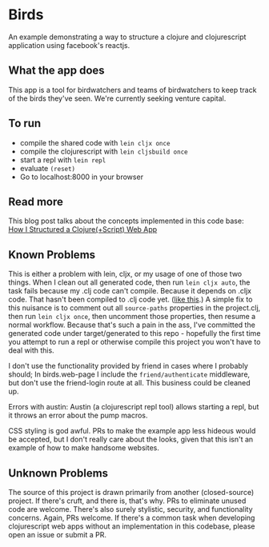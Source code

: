 # Birds

An example demonstrating a way to structure a clojure and clojurescript application using facebook's reactjs.

## What the app does

This app is a tool for birdwatchers and teams of birdwatchers to keep track of the birds they've seen. We're currently seeking venture capital.

## To run
* compile the shared code with `lein cljx once`
* compile the clojurescript with `lein cljsbuild once`
* start a repl with `lein repl` 
* evaluate `(reset)`
* Go to localhost:8000 in your browser

## Read more

This blog post talks about the concepts implemented in this code base:
[How I Structured a Clojure(+Script) Web App](http://tomconnors.github.io/blog/2013/12/03/how-i-structured-a-clojure-plus-script-web-app/)

## Known Problems

This is either a problem with lein, cljx, or my usage of one of those two things. When I clean out all generated code, then run `lein cljx auto`, the task fails because my .clj code can't compile. Because it depends on .cljx code. That hasn't been compiled to .clj code yet. ([like this](http://en.wikipedia.org/wiki/Ouroboros).) A simple fix to this nuisance is to comment out all `source-paths` properties in the project.clj, then run `lein cljx once`, then uncomment those properties, then resume a normal workflow. Because that's such a pain in the ass, I've committed the generated code under target/generated to this repo - hopefully the first time you attempt to run a repl or otherwise compile this project you won't have to deal with this.

I don't use the functionality provided by friend in cases where I probably should; In birds.web-page I include the `friend/authenticate` middleware, but don't use the friend-login route at all. This business could be cleaned up.

Errors with austin: Austin (a clojurescript repl tool) allows starting a repl, but it throws an error about the pump macros.

CSS styling is god awful. PRs to make the example app less hideous would be accepted, but I don't really care about the looks, given that this isn't an example of how to make handsome websites.

## Unknown Problems

The source of this project is drawn primarily from another (closed-source) project. If there's cruft, and there is, that's why. PRs to eliminate unused code are welcome. 
There's also surely stylistic, security, and functionality concerns. Again, PRs welcome.
If there's a common task when developing clojurescript web apps without an implementation in this codebase, please open an issue or submit a PR.